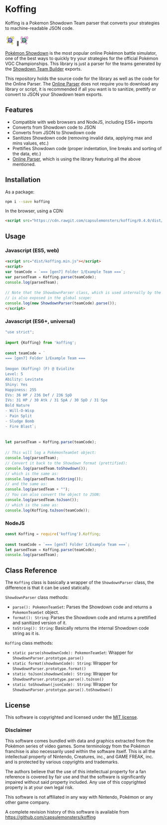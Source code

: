 # Koffing
Koffing is a Pokemon Showdown Team parser that converts your strategies to 
machine-readable JSON code.

![koffing](docs/assets/img/koffing.png) 🔁![koffing](docs/assets/img/koffing-shiny.png)

[Pokémon Showdown](https://www.pokemonshowdown.com/) is the most popular online Pokémon battle simulator,
one of the best ways to quickly try your strategies for the official Pokémon VGC Championships. This library is just
a parser for the teams generated by the [Showdown Team Builder](https://play.pokemonshowdown.com/teambuilder) exports.

This repository holds the source code for the library as well as the code for the Online Parser.
The [Online Parser](https://capsulemonsters.github.io/koffing) does not require you to download
any library or script, it is recommended if all you want is to sanitize, prettify or convert to JSON your
Showdown team exports.

## Features

- Compatible with web browsers and NodeJS, including ES6+ imports
- Converts from Showdown code to JSON
- Converts from JSON to Showdown code
- Sanitizes Showdown code (removing invalid data, applying max and mins values, etc.)
- Prettifies Showdown code (proper indentation, line breaks and sorting of the data, etc.)
- [Online Parser](https://capsulemonsters.github.io/koffing), which is using the library
featuring all the above mentioned.

## Installation

As a package:
```bash
npm i --save koffing
```

In the browser, using a CDN:
```html
<script src="https://cdn.rawgit.com/capsulemonsters/koffing/0.4.0/dist/koffing.min.js"></script>
```

## Usage

### Javascript (ES5, web)
```html
<script src="dist/koffing.min.js"></script>
<script>
var teamCode = `=== [gen7] Folder 1/Example Team ===`;
var parsedTeam = Koffing.parse(teamCode);
console.log(parsedTeam);

// Note that the ShowdownParser class, which is used internally by the Koffing class
// is also exposed in the global scope:
console.log(new ShowdownParser(teamCode).parse());
</script>
```

### Javascript (ES6+, universal)
```js
"use strict";

import {Koffing} from 'koffing';

const teamCode = `
=== [gen7] Folder 1/Example Team ===

Smogon (Koffing) (F) @ Eviolite
Level: 5
Ability: Levitate
Shiny: Yes
Happiness: 255
EVs: 36 HP / 236 Def / 236 SpD
IVs: 31 HP / 30 Atk / 31 SpA / 30 SpD / 31 Spe
Bold Nature
- Will-O-Wisp
- Pain Split
- Sludge Bomb
- Fire Blast`;


let parsedTeam = Koffing.parse(teamCode);

// This will log a PokémonTeamSet object:
console.log(parsedTeam);
// Convert it back to the Showdown format (prettified):
console.log(parsedTeam.toShowdown());
// which is the same as:
console.log(parsedTeam.toString());
// and the same as:
console.log(parsedTeam + "");
// You can also convert the object to JSON:
console.log(parsedTeam.toJson());
// which is the same as:
console.log(Koffing.toJson(teamCode));
```

### NodeJS
```js
const Koffing = require('koffing').Koffing;

const teamCode = `=== [gen7] Folder 1/Example Team ===`;
let parsedTeam = Koffing.parse(teamCode);
console.log(parsedTeam);
```


## Class Reference
The `Koffing` class is basically a wrapper of the `ShowdownParser` class, the difference is that it can be used statically.

`ShowdownParser` class methods:
- `parse(): PokemonTeamSet`: Parses the Showdown code and returns a `PokemonTeamSet` object.
- `format(): String`: Parses the Showdown code and returns a prettified and sanitized version of it.
- `toString(): String`: Basically returns the internal Showdown code string as it is.

`Koffing` class methods:
- `static parse(showdownCode): PokemonTeamSet`: Wrapper for `ShowdownParser.prototype.parse()`
- `static format(showdownCode): String`: Wrapper for `ShowdownParser.prototype.format()`
- `static toJson(showdownCode): String`: Wrapper for `ShowdownParser.prototype.parse().toJson()`
- `static toShowdown(jsonCode): String`: Wrapper for `ShowdownParser.prototype.parse().toShowdown()`

## License

This software is copyrighted and licensed under the 
[MIT license](https://github.com/capsulemonsters/koffing/LICENSE).

### Disclaimer

This software comes bundled with data and graphics extracted from the
Pokémon series of video games. Some terminology from the Pokémon franchise is
also necessarily used within the software itself. This is all the intellectual
property of Nintendo, Creatures, inc., and GAME FREAK, inc. and is protected by
various copyrights and trademarks.

The authors believe that the use of this intellectual property for a fan reference
is covered by fair use and that the software is significantly impaired without said
property included. Any use of this copyrighted property is at your own legal risk.

This software is not affiliated in any way with Nintendo,
Pokémon or any other game company.

A complete revision history of this software is available from
https://github.com/capsulemonsters/koffing

